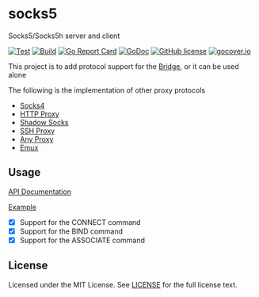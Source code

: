 # socks5

Socks5/Socks5h server and client

[![Test](https://github.com/wzshiming/socks5/actions/workflows/test.yml/badge.svg)](https://github.com/wzshiming/socks5/actions/workflows/test.yml)
[![Build](https://github.com/wzshiming/socks5/actions/workflows/go-cross-build.yml/badge.svg)](https://github.com/wzshiming/socks5/actions/workflows/go-cross-build.yml)
[![Go Report Card](https://goreportcard.com/badge/github.com/wzshiming/socks5)](https://goreportcard.com/report/github.com/wzshiming/socks5)
[![GoDoc](https://godoc.org/github.com/wzshiming/socks5?status.svg)](https://godoc.org/github.com/wzshiming/socks5)
[![GitHub license](https://img.shields.io/github/license/wzshiming/socks5.svg)](https://github.com/wzshiming/socks5/blob/master/LICENSE)
[![gocover.io](https://gocover.io/_badge/github.com/wzshiming/socks5)](https://gocover.io/github.com/wzshiming/socks5)

This project is to add protocol support for the [Bridge](https://github.com/wzshiming/bridge), or it can be used alone

The following is the implementation of other proxy protocols

- [Socks4](https://github.com/wzshiming/socks4)
- [HTTP Proxy](https://github.com/wzshiming/httpproxy)
- [Shadow Socks](https://github.com/wzshiming/shadowsocks)
- [SSH Proxy](https://github.com/wzshiming/sshproxy)
- [Any Proxy](https://github.com/wzshiming/anyproxy)
- [Emux](https://github.com/wzshiming/emux)

## Usage

[API Documentation](https://godoc.org/github.com/wzshiming/socks5)

[Example](https://github.com/wzshiming/socks5/blob/master/cmd/socks5/main.go)

- [x] Support for the CONNECT command
- [x] Support for the BIND command
- [x] Support for the ASSOCIATE command

## License

Licensed under the MIT License. See [LICENSE](https://github.com/wzshiming/socks5/blob/master/LICENSE) for the full license text.
